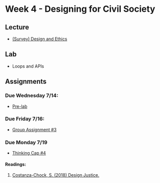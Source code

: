 # Week 4 - Designing for Civil Society

## Lecture
- [(Survey) Design and Ethics](./Materials/AA191_S_W4_Lecture_4.pdf)
<!-- - (./Materials/AA191_S_W6_Lecture_6.pdf) -->

## Lab
-  Loops and APIs

## Assignments

### Due Wednesday 7/14:
- [Pre-lab](./Lab/pre-lab.md)
### Due Friday 7/16:
- [Group Assignment #3](../Week_03/Materials/group_assignment.md)

### Due Monday 7/19
- [Thinking Cap #4](Materials/thinking-cap.md)
#### Readings:
1. [Costanza-Chock, S. (2018) Design Justice.](./Materials/Design_Justice.pdf)

